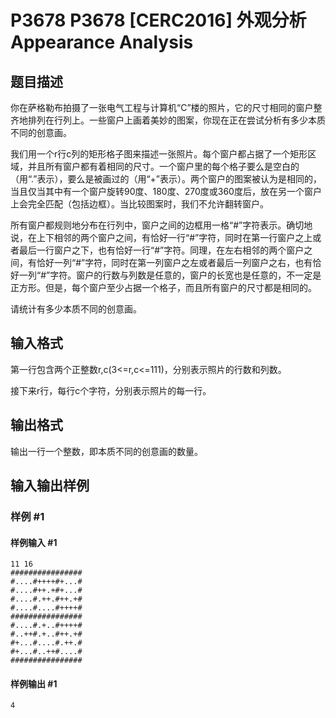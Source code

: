 # P3678 P3678 [CERC2016] 外观分析 Appearance Analysis

## 题目描述

你在萨格勒布拍摄了一张电气工程与计算机“C”楼的照片，它的尺寸相同的窗户整齐地排列在行列上。一些窗户上画着美妙的图案，你现在正在尝试分析有多少本质不同的创意画。


我们用一个r行c列的矩形格子图来描述一张照片。每个窗户都占据了一个矩形区域，并且所有窗户都有着相同的尺寸。一个窗户里的每个格子要么是空白的（用“.”表示），要么是被画过的（用“+”表示）。两个窗户的图案被认为是相同的，当且仅当其中有一个窗户旋转90度、180度、270度或360度后，放在另一个窗户上会完全匹配（包括边框）。当比较图案时，我们不允许翻转窗户。


所有窗户都规则地分布在行列中，窗户之间的边框用一格“#”字符表示。确切地说，在上下相邻的两个窗户之间，有恰好一行“#”字符，同时在第一行窗户之上或者最后一行窗户之下，也有恰好一行“#”字符。同理，在左右相邻的两个窗户之间，有恰好一列“#”字符，同时在第一列窗户之左或者最后一列窗户之右，也有恰好一列“#”字符。窗户的行数与列数是任意的，窗户的长宽也是任意的，不一定是正方形。但是，每个窗户至少占据一个格子，而且所有窗户的尺寸都是相同的。


请统计有多少本质不同的创意画。


## 输入格式

第一行包含两个正整数r,c(3<=r,c<=111)，分别表示照片的行数和列数。

接下来r行，每行c个字符，分别表示照片的每一行。


## 输出格式

输出一行一个整数，即本质不同的创意画的数量。


## 输入输出样例

### 样例 #1

#### 样例输入 #1

```
11 16
################
#....#++++#+...#
#....#++.+#+...#
#....#.++.#++.+#
#....#....#++++#
################
#....#.+..#++++#
#..++#.+..#++.+#
#+...#....#.++.#
#+...#..++#....#
################
```

#### 样例输出 #1

```
4
```
